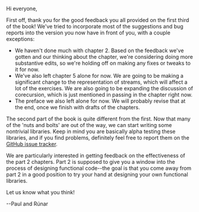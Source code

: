 Hi everyone,

First off, thank you for the good feedback you all provided on the first third of the book! We've tried to incorporate most of the suggestions and bug reports into the version you now have in front of you, with a couple exceptions:

* We haven't done much with chapter 2. Based on the feedback we've gotten and our thinking about the chapter, we're considering doing more substantive edits, so we're holding off on making any fixes or tweaks to it for now.
* We've also left chapter 5 alone for now. We are going to be making a significant change to the representation of streams, which will affect a lot of the exercises. We are also going to be expanding the discussion of corecursion, which is just mentioned in passing in the chapter right now. 
* The preface we also left alone for now. We will probably revise that at the end, once we finish with drafts of the chapters.  

The second part of the book is quite different from the first. Now that many of the 'nuts and bolts' are out of the way, we can start writing some nontrivial libraries. Keep in mind you are basically alpha testing these libraries, and if you find problems, definitely feel free to report them on the [GitHub issue tracker](https://github.com/pchiusano/fpinscala-exercises/issues).

We are particularly interested in getting feedback on the effectiveness of the part 2 chapters. Part 2 is supposed to give you a window into the process of designing functional code--the goal is that you come away from part 2 in a good position to try your hand at designing your own functional libraries.

Let us know what you think!

--Paul and Rúnar


